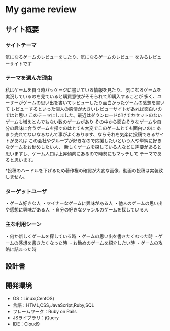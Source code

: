 # My game review

## サイト概要
### サイトテーマ
気になるゲームのレビューをしたり、気になるゲームのレビュー
をみるレビューサイトです

### テーマを選んだ理由
私はゲームを買う時パッケージに書いている情報を見たり、
気になるゲームを実況しているのを見ていると購買意欲がそそられて即購入することが
多く、ユーザーがゲームの思い出を書いてレビューしたり面白かったゲームの感想を書いて
レビューするといった個人の感情が大きいレビューサイトがあれば面白いのではと思い
このテーマにしました。最近はダウンロードだけでカセットのないゲームも増えとんでもない数のゲームがあり
その中から面白そうなゲームや自分の趣味に合うゲームを探すのはとても大変でこのゲームとても面白いのに
あまり売れてないなぁなんて事がよくあります、ならそれを気楽に投稿できるサイトがあれば
この会社やグループが好きなので応援したいという人や単純に好きなゲームをお勧めしたい人、
新しくゲームを探している人などに需要があると思いますし、ゲーム人口は上昇傾向にあるので時勢にもマッチして
テーマであると思います。


*投稿のハードルを下げるため著作権の確認が大変な画像、動画の投稿は実装致しません。

### ターゲットユーザ
・ゲーム好きな人
・マイナーなゲームに興味がある人
・他人のゲームの思い出や感想に興味がある人
・自分の好きなジャンルのゲームを探している人

### 主な利用シーン
・何か新しくゲームを探している時
・ゲームの思い出を書きたくなった時
・ゲームの感想を書きたくなった時
・お勧めのゲームを紹介したい時
・ゲームの攻略に詰まった時

## 設計書


## 開発環境
- OS：Linux(CentOS)
- 言語：HTML,CSS,JavaScript,Ruby,SQL
- フレームワーク：Ruby on Rails
- JSライブラリ：jQuery
- IDE：Cloud9

<!--## 使用素材-->
<!--- 外部サービスの画像素材・音声素材を使用した場合は、必ずサービス名とURLを明記してください。-->
<!--- 使用しない場合は、使用素材の項目をREADMEから削除してください。-->